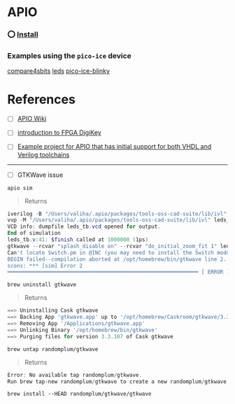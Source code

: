 # APIO


### :o: [Install](install)

### Examples using the `pico-ice` device

[compare4sbits](compare4sbits)
[leds](leds)
[pico-ice-blinky](pico-ice-blinky)


# References

- [ ] [APIO Wiki](https://github.com/FPGAwars/apio/wiki)
- [ ] [introduction to FPGA DigiKey](https://www.youtube.com/playlist?list=PLEBQazB0HUyT1WmMONxRZn9NmQ_9CIKhb)

- [ ] [Example project for APIO that has initial support for both VHDL and Verilog toolchains](https://github.com/FPGAwars/apio-examples/tree/master/TinyFPGA-BX/clock_divider)

---

- [ ] GTKWave issue

```
apio sim
```
> Returns
```powershell
iverilog -B "/Users/valiha/.apio/packages/tools-oss-cad-suite/lib/ivl" -o leds_tb.out -D VCD_OUTPUT=leds_tb -D INTERACTIVE_SIM -D NO_ICE40_DEFAULT_ASSIGNMENTS "/Users/valiha/.apio/packages/tools-oss-cad-suite/share/yosys/ice40/cells_sim.v" leds.v leds_tb.v
vvp -M "/Users/valiha/.apio/packages/tools-oss-cad-suite/lib/ivl" leds_tb.out
VCD info: dumpfile leds_tb.vcd opened for output.
End of simulation
leds_tb.v:41: $finish called at 1000000 (1ps)
gtkwave --rcvar "splash_disable on" --rcvar "do_initial_zoom_fit 1" leds_tb.vcd leds_tb.gtkw
Can't locate Switch.pm in @INC (you may need to install the Switch module) (@INC contains: /Library/Perl/5.34/darwin-thread-multi-2level /Library/Perl/5.34 /Network/Library/Perl/5.34/darwin-thread-multi-2level /Network/Library/Perl/5.34 /Library/Perl/Updates/5.34.1 /System/Library/Perl/5.34/darwin-thread-multi-2level /System/Library/Perl/5.34 /System/Library/Perl/Extras/5.34/darwin-thread-multi-2level /System/Library/Perl/Extras/5.34) at /opt/homebrew/bin/gtkwave line 2.
BEGIN failed--compilation aborted at /opt/homebrew/bin/gtkwave line 2.
scons: *** [sim] Error 2
═════════════════════════════════════════════════════════════ [ ERROR ] Took 0.45 seconds ═════════════════════════════════════════════════════════════
```

```
brew uninstall gtkwave
```
> Returns
```powershell
==> Uninstalling Cask gtkwave
==> Backing App 'gtkwave.app' up to '/opt/homebrew/Caskroom/gtkwave/3.3.107/gtkwave.app'
==> Removing App '/Applications/gtkwave.app'
==> Unlinking Binary '/opt/homebrew/bin/gtkwave'
==> Purging files for version 3.3.107 of Cask gtkwave
```

```
brew untap randomplum/gtkwave
```
> Returns
```powershell
Error: No available tap randomplum/gtkwave.
Run brew tap-new randomplum/gtkwave to create a new randomplum/gtkwave tap!
```


```
brew install --HEAD randomplum/gtkwave/gtkwave
```


